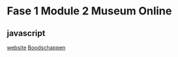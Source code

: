 # Fase 1 Module 2 Museum Online

## javascript

[website](http://32973.hosts1.ma-cloud.nl/f1m2js/)
[Boodschappen](http://32973.host1.ma-cloud.nl/Boodschappen/index.html/)
